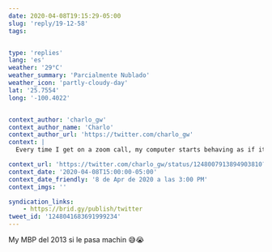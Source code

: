 ```yaml
---
date: 2020-04-08T19:15:29-05:00
slug: 'reply/19-12-58'
tags:


type: 'replies'
lang: 'es'
weather: '29°C'
weather_summary: 'Parcialmente Nublado'
weather_icon: 'partly-cloudy-day'
lat: '25.7554'
long: '-100.4022'


context_author: 'charlo_gw'
context_author_name: 'Charlo'
context_author_url: 'https://twitter.com/charlo_gw'
context: |
  Every time I get on a zoom call, my computer starts behaving as if it had 100mb of memory RAM. Suuuuuuper slow!!!! Does this happen to anybody else?‪

context_url: 'https://twitter.com/charlo_gw/status/1248007913894903810?s=12'
context_date: '2020-04-08T15:00:00-05:00'
context_date_friendly: '8 de Apr de 2020 a las 3:00 PM'
context_imgs: ''

syndication_links:
    - https://brid.gy/publish/twitter
tweet_id: '1248041683691999234'
---
```

My MBP del 2013 si le pasa machin 😅😭